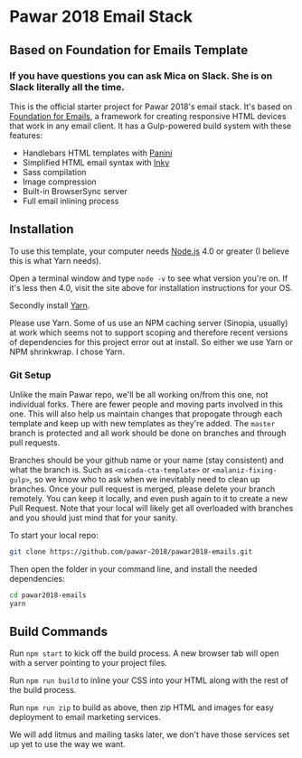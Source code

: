 # Pawar 2018 Email Stack
## Based on Foundation for Emails Template

### If you have questions you can ask Mica on Slack. She is on Slack literally all the time.

This is the official starter project for Pawar 2018's email stack. It's based on [Foundation for Emails](http://foundation.zurb.com/emails), a framework for creating responsive HTML devices that work in any email client. It has a Gulp-powered build system with these features:

- Handlebars HTML templates with [Panini](http://github.com/zurb/panini)
- Simplified HTML email syntax with [Inky](http://github.com/zurb/inky)
- Sass compilation
- Image compression
- Built-in BrowserSync server
- Full email inlining process

## Installation

To use this template, your computer needs [Node.js](https://nodejs.org/en/) 4.0 or greater (I believe this is what Yarn needs).

Open a terminal window and type `node -v` to see what version you're on. If it's less then 4.0, visit the site above for installation instructions for your OS.

Secondly install [Yarn](https://yarnpkg.com/en/docs/install).

Please use Yarn. Some of us use an NPM caching server (Sinopia, usually) at work which seems not to support scoping and therefore recent versions of dependencies for this project error out at install. So either we use Yarn or NPM shrinkwrap. I chose Yarn.

### Git Setup

Unlike the main Pawar repo, we'll be all working on/from this one, not individual forks. There are fewer people and moving parts involved in this one. This will also help us maintain changes that propogate through each template and keep up with new templates as they're added. The `master` branch is protected and all work should be done on branches and through pull requests.

Branches should be your github name or your name (stay consistent) and what the branch is. Such as `<micada-cta-template>` or `<malaniz-fixing-gulp>`, so we know who to ask when we inevitably need to clean up branches. Once your pull request is merged, please delete your branch remotely. You can keep it locally, and even push again to it to create a new Pull Request. Note that your local will likely get all overloaded with branches and you should just mind that for your sanity.

To start your local repo:

```bash
git clone https://github.com/pawar-2018/pawar2018-emails.git
```

Then open the folder in your command line, and install the needed dependencies:

```bash
cd pawar2018-emails
yarn
```

## Build Commands

Run `npm start` to kick off the build process. A new browser tab will open with a server pointing to your project files.

Run `npm run build` to inline your CSS into your HTML along with the rest of the build process.

Run `npm run zip` to build as above, then zip HTML and images for easy deployment to email marketing services.

We will add litmus and mailing tasks later, we don't have those services set up yet to use the way we want.
